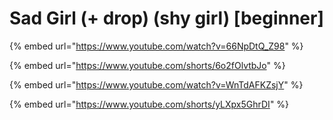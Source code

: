 # Sad Girl (+ drop) (shy girl) \[beginner]



{% embed url="https://www.youtube.com/watch?v=66NpDtQ_Z98" %}

{% embed url="https://www.youtube.com/shorts/6o2fOlvtbJo" %}

{% embed url="https://www.youtube.com/watch?v=WnTdAFKZsjY" %}

{% embed url="https://www.youtube.com/shorts/yLXpx5GhrDI" %}
